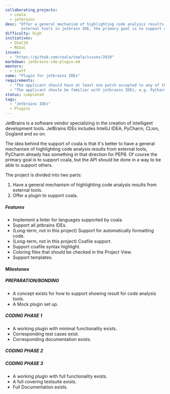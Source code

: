 ```yaml
---
collaborating_projects:
  - coala
  - jetbrains
desc: "Offer a general mechanism of highlighting code analysis results from
       external tools in jetbrain IDE, the primary goal is to support coala."
difficulty: high
initiatives:
  - GSoC19
  - RGSoC
issues:
  - "https://github.com/coala/coala/issues/2019"
markdown: jetbrains-ide-plugin.md
mentors:
  - traff
name: "Plugin for jetbrains IDEs"
requirements:
  - "The applicant should have at least one patch accepted to any of the coala plugins."
  - "The applicant shoule be familiar with jetbrains IDEs, e.g. PyCharm, IntelliJ IDEA."
status: completed
tags:
  - "Jetbrains IDEs"
  - Plugins
---
```


JetBrains is a software vendor specializing in the creation of intelligent
development tools.
JetBrains IDEs includes IntelliJ IDEA, PyCharm, CLion, Gogland and so on.

The idea behind the support of coala is that it's better to have a general
mechanism of highlighting code analysis results from external tools,
PyCharm already has something in that direction for PEP8.
Of course the primary goal is to support coala, but the API should be done in a
way to be able to support others.

The project is divided into two parts:

1. Have a general mechanism of highlighting code analysis results from external tools.
2. Offer a plugin to support coala.

##### Features

* Implement a linter for languages supported by coala.
* Support all jetbrains IDEs.
* (Long-term, not in this project) Support for automatically formatting code.
* (Long-term, not in this project) Coafile support.
* Support coafile syntax highlight.
* Coloring files that should be checked in the Project View.
* Support templates.

#### Milestones

##### PREPARATION/BONDING

* A concept exists for how to support showing result for code analysis tools.
* A Mock plugin set up.

##### CODING PHASE 1

* A working plugin with minimal functionality exists.
* Corresponding test cases exist.
* Corresponding documentation exists.

##### CODING PHASE 2

##### CODING PHASE 3

* A working plugin with full functionality exists.
* A full covering testsuite exists.
* Full Documentation exists.
